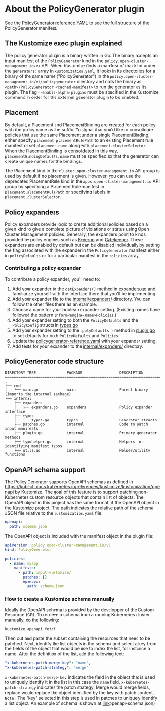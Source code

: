 # About the PolicyGenerator plugin

See the [PolicyGenerator reference YAML](./policygenerator-reference.yaml) to see the full structure
of the PolicyGenerator manifest.

## The Kustomize exec plugin explained

The policy generator plugin is a binary written in Go. The binary accepts an input manifest of the
`PolicyGenerator` kind in the `policy.open-cluster-management.io/v1` API. When Kustomize finds a
manifest of that kind under the `generators:` array in `kustomization.yaml`, it looks in its
directories for a binary of the same name ("PolicyGenerator") in the
`policy.open-cluster-management.io/vi/policygenerator` directory and calls the binary as
`<path>/PolicyGenerator <cached-manifest>` to run the generator as its plugin. The flag
`--enable-alpha-plugins` must be specified in the Kustomize command in order for the external
generator plugin to be enabled.

## Placement

By default, a Placement and PlacementBinding are created for each policy with the policy name as the
suffix. To signal that you'd like to consolidate policies that use the same Placement under a single
PlacementBinding, either specify `placement.placementRulePath` to an existing Placement rule manifest or 
set `placement.name` along with `placement.clusterSelector`. When the PlacementBinding is consolidated in
this way, `placementBindingDefaults.name` must be specified so that the generator can create unique
names for the bindings.

The Placement kind in the `cluster.open-cluster-management.io` API group is used by default if no
placement is given. However, you can use the deprecated PlacementRule kind in the
`apps.open-cluster-management.io` API group by specifying a PlacementRule manifest in
`placement.placementRulePath` or specifying labels in `placement.clusterSelector`.

## Policy expanders

Policy expanders provide logic to create additional policies based on a given kind to give a
complete picture of violations or status using Open Cluster Management policies. Generally, the
expanders point to kinds provided by policy engines such as [Kyverno](https://kyverno.io/) and
[Gatekeeper](https://open-policy-agent.github.io/gatekeeper/). These expanders are enabled by
default but can be disabled individually by setting the flag associated with the expander in the
`PolicyGenerator` manifest either in `policyDefaults` or for a particular manifest in the `policies`
array.

### Contributing a policy expander

To contribute a policy expander, you'll need to:

1. Add your expander to the `getExpanders()` method in
   [expanders.go](../internal/expanders/expanders.go) and familiarize yourself with the Interface
   there that you'll be implementing.
2. Add your expander file to the [internal/expanders/](../internal/expanders/) directory. You can
   follow the other files there as an example.
3. Choose a name for your boolean expander setting. (Existing names have followed the pattern
   `Inform<engine-name>Policies`.)
4. Add your expander setting to both the `PolicyDefaults` and the `PolicyConfig` structs in
   [types.go](../internal/types/types.go)
5. Add your expander setting to the `applyDefaults()` method in [plugin.go](../internal/plugin.go)
   to set defaults for both `PolicyDefaults` and `Policies`.
6. Update the [policygenerator-reference.yaml](./policygenerator-reference.yaml) with your expander
   setting.
7. Add tests for your expander to the [internal/expanders/](../internal/expanders/) directory.

## PolicyGenerator code structure

```
DIRECTORY TREE              PACKAGE                 DESCRIPTION
================================================================================================
.
├── cmd
│   └── main.go             main                    Parent binary (imports the internal package)
└── internal
    ├── expanders
    │   ├── expanders.go    expanders               Policy expander interface
    ├── types
    │   └── types.go        types                   Generator structs
    ├── patches.go          internal                Code to patch input manifests
    ├── plugin.go           internal                Primary generator methods
    ├── typohelper.go       internal                Helpers for identifying manifest typos
    ├── utils.go            internal                Helper/utility functions
```

## OpenAPI schema support
The Policy Generator supports OpenAPI schemas as defined in
https://kubectl.docs.kubernetes.io/references/kustomize/kustomization/openapi by Kustomize. The goal of this feature is
to support patching non-Kubernetes custom resource objects that contain list of objects. The OpenAPI object in this
project has the same format of the OpenAPI object in the Kustomize project. The path indicates the relative path of the
schema JSON file relative to the `kustomization.yaml` file:
```yaml
openapi:
  path: schema.json
```
The OpenAPI object is included with the manifest object in the plugin file:
```yaml
apiVersion: policy.open-cluster-management.io/v1
kind: PolicyGenerator
. . .
policies:
  - name: myapp
    manifests:
      - path: input-kustomize/
        patches: []
        openapi:
          path: schema.json
```
### How to create a Kustomize schema manually
Ideally the OpenAPI schema is provided by the developper of the Custom Resource (CR). To retrieve a schema from a
running Kubernetes cluster manually, do the following:
```shell
kustomize openapi fetch
```
Then cut and paste the subset containing the resources that need to be patched.
Next, identify the list objects in the schema and select a key from the fields of the object that would be use to index
the list, for instance a name. After the definition of the list, add the following text:
```yaml
"x-kubernetes-patch-merge-key": "name",
"x-kubernetes-patch-strategy": "merge"
```
`x-kubernetes-patch-merge-key` indicates the field in the object that is used to uniquely identify it in the list in
this case the `name` field. `x-kubernetes-patch-strategy` indicates the patch strategy. Merge would merge fields,
replace would replace the object identified by the key with patch content.  
`Note:` The "key" selected in this step is used in patches to uniquely identify a list object.
An example of schema is shown at
[link](internal/testdata/OpenAPI/openapi-schema.json)openapi-schema.json)
